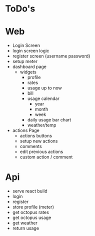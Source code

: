 # ToDo's


# Web 

 - Login Screen
 - login screen logic
 - register screen (username password)
 - setup meter
 - dashboard page
	 - widgets
		 - profile
		 - rates
		 - usage up to now
		 - bill
		 - usage calendar
			 - year
			 - month
			 - week
		 - daily usage bar chart
		 - weather/temp
 - actions Page
	 - actions buttons
	 - setup new actions
	 - comments
	 - edit previous actions
	 - custom action / comment




# Api

 - serve react build
 - login
 - register
 - store profile (meter)
 - get octopus rates
 - get octopus usage
 - get weather 
 - return usage 

